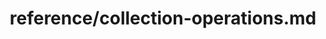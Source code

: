 ---
title: reference/collection-operations.md
showAuthorInfo: false
redirect_path: /docs/collection-operations
---